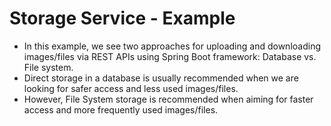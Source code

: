 # Storage Service - Example

* In this example, we see two approaches for uploading and downloading images/files via REST APIs using Spring Boot framework: Database vs. File system.
* Direct storage in a database is usually recommended when we are looking for safer access and less used images/files.
* However, File System storage is recommended when aiming for faster access and more frequently used images/files.